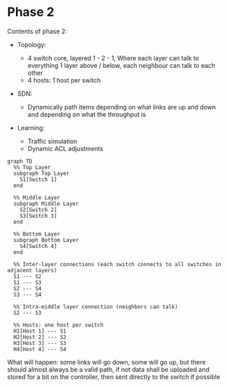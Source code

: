 # Phase 2
Contents of phase 2:
- Topology:
  - 4 switch core, layered 1 - 2 - 1, Where each layer can talk to everything 1 layer above / below, each neighbour can talk to each other
  - 4 hosts: 1 host per switch

- SDN:
  - Dynamically path items depending on what links are up and down and depending on what the throughput is

- Learning:
  - Traffic simulation
  - Dynamic ACL adjustments

```mermaid
graph TD
  %% Top Layer
  subgraph Top Layer
    S1[Switch 1]
  end

  %% Middle Layer
  subgraph Middle Layer
    S2[Switch 2]
    S3[Switch 3]
  end

  %% Bottom Layer
  subgraph Bottom Layer
    S4[Switch 4]
  end

  %% Inter-layer connections (each switch connects to all switches in adjacent layers)
  S1 --- S2
  S1 --- S3
  S2 --- S4
  S3 --- S4

  %% Intra-middle layer connection (neighbors can talk)
  S2 --- S3

  %% Hosts: one host per switch
  H1[Host 1] --- S1
  H2[Host 2] --- S2
  H3[Host 3] --- S3
  H4[Host 4] --- S4
```
What will happen: some links will go down, some will go up, but there should almost always be a valid path, if not data shall be uploaded and stored for a bit on the controller, then sent directly to the switch if possible